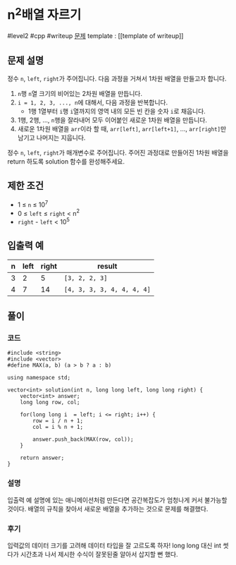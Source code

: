 # n$^2$배열 자르기

#level2 #cpp #writeup
[문제](https://school.programmers.co.kr/learn/courses/30/lessons/87390)
template : [[template of writeup]]

## 문제 설명

정수 `n`, `left`, `right`가 주어집니다. 다음 과정을 거쳐서 1차원 배열을 만들고자 합니다.

1. `n`행 `n`열 크기의 비어있는 2차원 배열을 만듭니다.
2. `i = 1, 2, 3, ..., n`에 대해서, 다음 과정을 반복합니다.
    - 1행 1열부터 `i`행 `i`열까지의 영역 내의 모든 빈 칸을 숫자 `i`로 채웁니다.
3. 1행, 2행, ..., `n`행을 잘라내어 모두 이어붙인 새로운 1차원 배열을 만듭니다.
4. 새로운 1차원 배열을 `arr`이라 할 때, `arr[left]`, `arr[left+1]`, ..., `arr[right]`만 남기고 나머지는 지웁니다.

정수 `n`, `left`, `right`가 매개변수로 주어집니다. 주어진 과정대로 만들어진 1차원 배열을 return 하도록 solution 함수를 완성해주세요.

## 제한 조건

- 1 ≤ `n` ≤ 10$^7$
- 0 ≤ `left` ≤ `right` < n$^2$
- `right` - `left` < 10$^5$

## 입출력 예

| n   | left | right | result                     |
| --- | ---- | ----- | -------------------------- |
| 3   | 2    | 5     | `[3, 2, 2, 3]`             |
| 4   | 7    | 14    | `[4, 3, 3, 3, 4, 4, 4, 4]` |

## 풀이

### 코드

```
#include <string>
#include <vector>
#define MAX(a, b) (a > b ? a : b)

using namespace std;

vector<int> solution(int n, long long left, long long right) {
    vector<int> answer;
    long long row, col;
    
    for(long long i  = left; i <= right; i++) {
        row = i / n + 1;
        col = i % n + 1;
        
        answer.push_back(MAX(row, col));
    }
    
    return answer;
}
```

### 설명

입출력 예 설명에 있는 애니메이션처럼 만든다면 공간복잡도가 엄청나게 커서 불가능할 것이다. 배열의 규칙을 찾아서 새로운 배열을 추가하는 것으로 문제를 해결했다.

### 후기

입력값의 데이터 크기를 고려해 데이터 타입을 잘 고르도록 하자! long long 대신 int 썻다가 시간초과 나서 제시한 수식이 잘못된줄 알아서 삽지할 뻔 했다.
